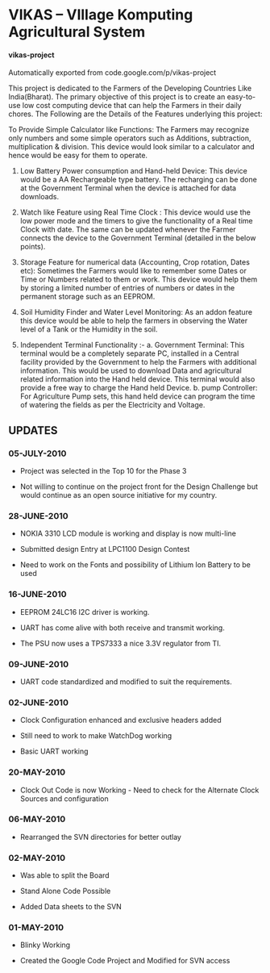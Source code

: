 # VIKAS – VIllage Komputing Agricultural System
#### vikas-project
Automatically exported from code.google.com/p/vikas-project

This project is dedicated to the Farmers of the Developing Countries Like India(Bharat). The primary objective of this project is to create an easy-to-use low cost computing device that can help the Farmers in their daily chores. The Following are the Details of the Features underlying this project:

To Provide Simple Calculator like Functions: The Farmers may recognize only numbers and some simple operators such as Additions, subtraction, multiplication & division. This device would look similar to a calculator and hence would be easy for them to operate.

1. Low Battery Power consumption and Hand-held Device: This device would be a AA Rechargeable type battery. The recharging can be done at the Government Terminal when the device is attached for data downloads.

2. Watch like Feature using Real Time Clock : This device would use the low power mode and the timers to give the functionality of a Real time Clock with date. The same can be updated whenever the Farmer connects the device to the Government Terminal (detailed in the below points).

3. Storage Feature for numerical data (Accounting, Crop rotation, Dates etc): Sometimes the Farmers would like to remember some Dates or Time or Numbers related to them or work. This device would help them by storing a limited number of entries of numbers or dates in the permanent storage such as an EEPROM.

4. Soil Humidity Finder and Water Level Monitoring: As an addon feature this device would be able to help the farmers in observing the Water level of a Tank or the Humidity in the soil.

5. Independent Terminal Functionality :-
    a. Government Terminal: This terminal would be a completely separate PC, installed in a Central facility provided by the Government to help the Farmers with additional information. This would be used to download Data and agricultural related information into the Hand held device. This terminal would also provide a free way to charge the Hand held Device.
    b. pump Controller: For Agriculture Pump sets, this hand held device can program the time of watering the fields as per the Electricity and Voltage. 

## UPDATES

### 05-JULY-2010

* Project was selected in the Top 10 for the Phase 3

* Not willing to continue on the project front for the Design Challenge but would continue as an open source initiative for my country. 


### 28-JUNE-2010

* NOKIA 3310 LCD module is working and display is now multi-line

* Submitted design Entry at LPC1100 Design Contest

* Need to work on the Fonts and possibility of Lithium Ion Battery to be used 


### 16-JUNE-2010

* EEPROM 24LC16 I2C driver is working.

* UART has come alive with both receive and transmit working.

* The PSU now uses a TPS7333 a nice 3.3V regulator from TI. 


### 09-JUNE-2010

* UART code standardized and modified to suit the requirements. 

### 02-JUNE-2010

* Clock Configuration enhanced and exclusive headers added

* Still need to work to make WatchDog working

* Basic UART working 


### 20-MAY-2010

* Clock Out Code is now Working - Need to check for the Alternate Clock Sources and configuration 


### 06-MAY-2010

* Rearranged the SVN directories for better outlay 


### 02-MAY-2010

* Was able to split the Board

* Stand Alone Code Possible

* Added Data sheets to the SVN 


### 01-MAY-2010

* Blinky Working

* Created the Google Code Project and Modified for SVN access 
